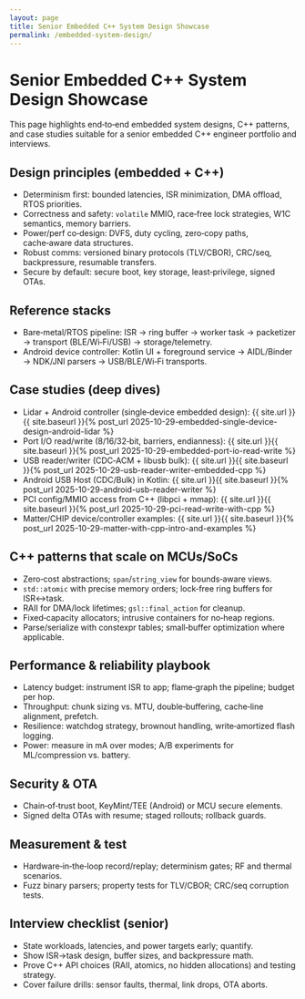```yaml
---
layout: page
title: Senior Embedded C++ System Design Showcase
permalink: /embedded-system-design/
---
```


# Senior Embedded C++ System Design Showcase

This page highlights end‑to‑end embedded system designs, C++ patterns, and case studies suitable for a senior embedded C++ engineer portfolio and interviews.

## Design principles (embedded + C++)

- Determinism first: bounded latencies, ISR minimization, DMA offload, RTOS priorities.
- Correctness and safety: `volatile` MMIO, race‑free lock strategies, W1C semantics, memory barriers.
- Power/perf co‑design: DVFS, duty cycling, zero‑copy paths, cache‑aware data structures.
- Robust comms: versioned binary protocols (TLV/CBOR), CRC/seq, backpressure, resumable transfers.
- Secure by default: secure boot, key storage, least‑privilege, signed OTAs.

## Reference stacks

- Bare‑metal/RTOS pipeline: ISR → ring buffer → worker task → packetizer → transport (BLE/Wi‑Fi/USB) → storage/telemetry.
- Android device controller: Kotlin UI + foreground service → AIDL/Binder → NDK/JNI parsers → USB/BLE/Wi‑Fi transports.

## Case studies (deep dives)

- Lidar + Android controller (single‑device embedded design): {{ site.url }}{{ site.baseurl }}{% post_url 2025-10-29-embedded-single-device-design-android-lidar %}
- Port I/O read/write (8/16/32‑bit, barriers, endianness): {{ site.url }}{{ site.baseurl }}{% post_url 2025-10-29-embedded-port-io-read-write %}
- USB reader/writer (CDC‑ACM + libusb bulk): {{ site.url }}{{ site.baseurl }}{% post_url 2025-10-29-usb-reader-writer-embedded-cpp %}
- Android USB Host (CDC/Bulk) in Kotlin: {{ site.url }}{{ site.baseurl }}{% post_url 2025-10-29-android-usb-reader-writer %}
- PCI config/MMIO access from C++ (libpci + mmap): {{ site.url }}{{ site.baseurl }}{% post_url 2025-10-29-pci-read-write-with-cpp %}
- Matter/CHIP device/controller examples: {{ site.url }}{{ site.baseurl }}{% post_url 2025-10-29-matter-with-cpp-intro-and-examples %}

## C++ patterns that scale on MCUs/SoCs

- Zero‑cost abstractions; `span`/`string_view` for bounds‑aware views.
- `std::atomic` with precise memory orders; lock‑free ring buffers for ISR↔task.
- RAII for DMA/lock lifetimes; `gsl::final_action` for cleanup.
- Fixed‑capacity allocators; intrusive containers for no‑heap regions.
- Parse/serialize with constexpr tables; small‑buffer optimization where applicable.

## Performance & reliability playbook

- Latency budget: instrument ISR to app; flame‑graph the pipeline; budget per hop.
- Throughput: chunk sizing vs. MTU, double‑buffering, cache‑line alignment, prefetch.
- Resilience: watchdog strategy, brownout handling, write‑amortized flash logging.
- Power: measure in mA over modes; A/B experiments for ML/compression vs. battery.

## Security & OTA

- Chain‑of‑trust boot, KeyMint/TEE (Android) or MCU secure elements.
- Signed delta OTAs with resume; staged rollouts; rollback guards.

## Measurement & test

- Hardware‑in‑the‑loop record/replay; determinism gates; RF and thermal scenarios.
- Fuzz binary parsers; property tests for TLV/CBOR; CRC/seq corruption tests.

## Interview checklist (senior)

- State workloads, latencies, and power targets early; quantify.
- Show ISR→task design, buffer sizes, and backpressure math.
- Prove C++ API choices (RAII, atomics, no hidden allocations) and testing strategy.
- Cover failure drills: sensor faults, thermal, link drops, OTA aborts.


